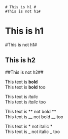`# This is h1 #`  
`#This is not h1#`

# This is h1 #
#This is not h1#

## This is h2 ##
##This is not h2##

This text is **bold**  
This text is __bold__ too  
  
This text is *italic*  
This text is _italic_ too  
  
  
  
This text is ** not bold **  
This text is __ not bold __ too  
  
This text is * not italic *  
This text is _ not italic _ too  


